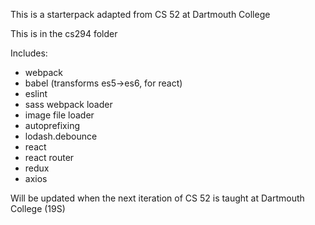 This is a starterpack adapted from CS 52 at Dartmouth College

This is in the cs294 folder

Includes:
- webpack
- babel (transforms es5->es6, for react)
- eslint
- sass webpack loader
- image file loader
- autoprefixing
- lodash.debounce
- react
- react router
- redux
- axios

Will be updated when the next iteration of CS 52 is taught at Dartmouth College (19S)
